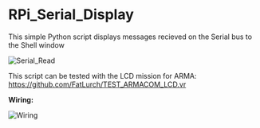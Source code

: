 # RPi_Serial_Display
 
This simple Python script displays messages recieved on the Serial bus to the Shell window

![Serial_Read](http://tsog-milsim.com/images/ARMACOM_RaspberryPi_sm.png)

This script can be tested with the LCD mission for ARMA: https://github.com/FatLurch/TEST_ARMACOM_LCD.vr

**Wiring:**

![Wiring](http://tsog-milsim.com/images/ARMACOM_RaspberryPi_Wiring.png)

